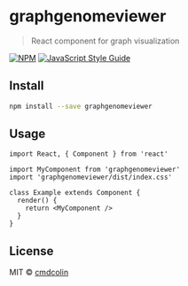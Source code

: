 # graphgenomeviewer

> React component for graph visualization

[![NPM](https://img.shields.io/npm/v/graphgenomeviewer.svg)](https://www.npmjs.com/package/graphgenomeviewer) [![JavaScript Style Guide](https://img.shields.io/badge/code_style-standard-brightgreen.svg)](https://standardjs.com)

## Install

```bash
npm install --save graphgenomeviewer
```

## Usage

```tsx
import React, { Component } from 'react'

import MyComponent from 'graphgenomeviewer'
import 'graphgenomeviewer/dist/index.css'

class Example extends Component {
  render() {
    return <MyComponent />
  }
}
```

## License

MIT © [cmdcolin](https://github.com/cmdcolin)
